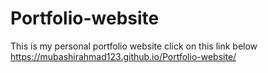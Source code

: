 # Portfolio-website
This is my personal portfolio website
click on this link below
https://mubashirahmad123.github.io/Portfolio-website/
